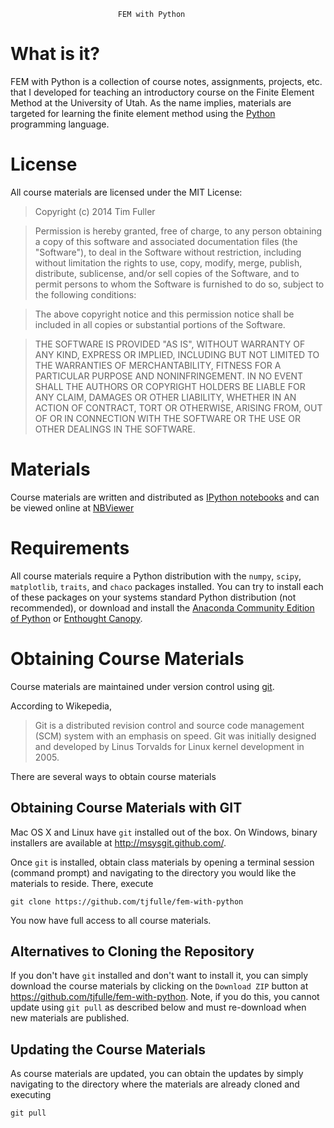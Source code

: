                             FEM with Python

What is it?
===========

FEM with Python is a collection of course notes, assignments, projects, etc.
that I developed for teaching an introductory course on the Finite Element
Method at the University of Utah. As the name implies, materials are targeted
for learning the finite element method using the
[Python](https://www.python.org) programming language.

License
=======

All course materials are licensed under the MIT License:

> Copyright (c) 2014 Tim Fuller

> Permission is hereby granted, free of charge, to any person obtaining a copy
> of this software and associated documentation files (the "Software"), to deal
> in the Software without restriction, including without limitation the rights
> to use, copy, modify, merge, publish, distribute, sublicense, and/or sell
> copies of the Software, and to permit persons to whom the Software is
> furnished to do so, subject to the following conditions:

> The above copyright notice and this permission notice shall be included in
> all copies or substantial portions of the Software.

> THE SOFTWARE IS PROVIDED "AS IS", WITHOUT WARRANTY OF ANY KIND, EXPRESS OR
> IMPLIED, INCLUDING BUT NOT LIMITED TO THE WARRANTIES OF MERCHANTABILITY,
> FITNESS FOR A PARTICULAR PURPOSE AND NONINFRINGEMENT. IN NO EVENT SHALL THE
> AUTHORS OR COPYRIGHT HOLDERS BE LIABLE FOR ANY CLAIM, DAMAGES OR OTHER
> LIABILITY, WHETHER IN AN ACTION OF CONTRACT, TORT OR OTHERWISE, ARISING FROM,
> OUT OF OR IN CONNECTION WITH THE SOFTWARE OR THE USE OR OTHER DEALINGS IN
> THE SOFTWARE.

Materials
=========

Course materials are written and distributed as
[IPython notebooks](http://ipython.org/notebook.html) and can be viewed online
at [NBViewer](http://nbviewer.ipython.org/github/tjfulle/fem-with-python/tree/master)

Requirements
============

All course materials require a Python distribution with the `numpy`, `scipy`, `matplotlib`, `traits`, and `chaco` packages installed. You can try to install each of these packages on your systems standard Python distribution (not recommended), or download and install the [Anaconda Community Edition of Python](https://store.continuum.io/cshop/anaconda) or [Enthought Canopy](https://store.enthought.com).

Obtaining Course Materials
==========================

Course materials are maintained under version control using
[git](http://git-scm.com).

According to Wikepedia,

> Git is a distributed revision control and source code management (SCM)
> system with an emphasis on speed. Git was initially designed and developed
> by Linus Torvalds for Linux kernel development in 2005.

There are several ways to obtain course materials

Obtaining Course Materials with GIT
-----------------------------------

Mac OS X and Linux have `git` installed out of the box. On Windows, binary
installers are available at http://msysgit.github.com/.

Once `git` is installed, obtain class materials by opening a terminal session
(command prompt) and navigating to the directory you would like the materials
to reside.  There, execute

`git clone https://github.com/tjfulle/fem-with-python`

You now have full access to all course materials.

Alternatives to Cloning the Repository
--------------------------------------

If you don't have `git` installed and don't want to install it, you can simply
download the course materials by clicking on the `Download ZIP` button at
https://github.com/tjfulle/fem-with-python. Note, if you do this, you
cannot update using `git pull` as described below and must re-download when
new materials are published.

Updating the Course Materials
-----------------------------

As course materials are updated, you can obtain the updates by simply navigating to the directory where the materials are already cloned and executing

`git pull`
